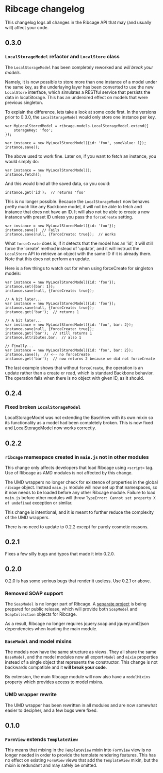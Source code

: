 # Ribcage changelog

This changelog logs all changes in the Ribcage API that may (and usually will)
affect your code.

## 0.3.0

### `LocalStorageModel` refactor and `LocalStore` class

The `LocalStorageModel` has been completely reworked and *will break your
models*.

Namely, it is now possible to store more than one instance of a model under the
same key, as the underlaying layer has been converted to use the new
`LocalStore` interface, which simulates a RESTful service that persists the
data in localStorage. This has an undersired effect on models that were
previous singleton.

To explain the difference, lets take a look at some code first. In the versions
prior to 0.3.0, the `LocalStorageModel` would only store one instance per key.

    var MyLocalStoredModel = ribcage.models.LocalStorageModel.extend({
        storageKey: 'foo';
    });

    var instance = new MyLocalStoredModel({id: 'foo', someValue: 1});
    instance.save();

The above used to work fine. Later on, if you want to fetch an instance, you
would simply do:

    var instance = new MyLocalStoredModel();
    instance.fetch();

And this would bind all the saved data, so you could:

    instance.get('id');  // returns 'foo'

This is no longer possible. Because the `LocalStorageModel` now behaves pretty
much like any Backbone model, it will not be able to fetch and instance that
does not have an ID. It will also not be able to create a new instance with
preset ID unless you pass the `forceCreate` setting.

    var instance = new MyLocalStoredModel({id: 'foo'});
    instance.save()  // Fails
    instance.save(null, {forceCreate: true});  // Works

What `forceCreate` does is, if it detects that the model has an 'id', it will
still force the 'create' method instead of 'update', and it will instruct the
`LocalStore` API to retrieve an object with the same ID if it is already there.
Note that this does not perform an update.

Here is a few things to watch out for when using forceCreate for singleton 
models:

    var instance = new MyLocalStoredModel({id: 'foo'});
    instance.set({bar: 1});
    instance.save(null, {forceCreate: true});

    // A bit later...
    var instance = new MyLocalStoredModel({id: 'foo'});
    instance.save(null, {forceCreate: true});
    instance.get('bar');  // returns 1

    // A bit later...
    var instance = new MyLocalStoredModel({id: 'foo', bar: 2});
    instance.save(null, {forceCreate: true});
    instance.get('bar');  // still returns 1
    instance.attributes.bar;  // also 1

    // Finally...
    var instance = new MyLocalStoredModel({id: 'foo', bar: 2});
    instance.save();  // <-- no forceCreate
    instance.get('bar');  // now returns 2 because we did not forceCreate

The last example shows that without `forceCreate`, the operation is an update
rather than a create or read, which is standard Backbone behavior. The
operation fails when there is no object with given ID, as it should.

## 0.2.4

### Fixed broken `LocalStorageModel`

LocalStorageModel was not extending the BaseView with its own mixin so its
functionality as a model had been completely broken. This is now fixed and
LocalStorageModel now works correctly.

## 0.2.2

### `ribcage` mamespace created in `main.js` not in other modules

This change only affects developers that load Ribcage using `<script>` tag. Use
of Ribcage as AMD modules is not affected by this change. 

The UMD wrappers no longer check for existence of properties in the global
`ribcage` object. Instead `main.js` module will now set up that namespaces, so
it now needs to be loaded before any other Ribcage module. Failure to load
`main.js` before other modules will throw `TypeError: Cannot set property X of
undefined` exception or similar.

This change is intentional, and it is meant to further reduce the complexity of
the UMD wrappers.

There is no need to update to 0.2.2 except for purely cosmetic reasons.

## 0.2.1

Fixes a few silly bugs and typos that made it into 0.2.0. 

## 0.2.0

0.2.0 is has some serious bugs that render it useless. Use 0.2.1 or above.

### Removed SOAP support

The `SoapModel` is no longer part of Ribcage. A 
[separate project](https://github.com/foxbunny/ribcage-soap) is being prepared
for public release, which will provide both `SoapModel` and `SoapCollection`
objects for Ribcage.

As a result, Ribcage no longer requires jquery.soap and jquery.xml2json
dependencies when loading the main module.

### `BaseModel` and model mixins

The models now have the same structure as views. They all share the same
`BaseModel`, and the model modules now all export `Model` and `mixin`
properties instead of a single object that represents the constructor. This
change is not backwards compatible and it __will break your code__.

By extension, the main Ribcage module will now also have a `modelMixins`
property which provides access to model mixins.

### UMD wrapper rewrite

The UMD wrapper has been rewritten in all modules and are now somewhat easier
to decipher, and a few bugs were fixed.

## 0.1.0

### `FormView` extends `TemplateView`

This means that mixing in the `TemplateView` mixin into `FormView` view is no
longer needed in order to provide the template rendering features. This has no
effect on existing `FormView` views that add the `TemplateView` mixin, but the 
mixin is redundant and may safely be omitted.

